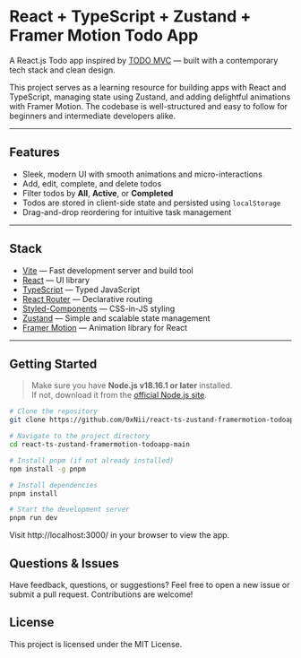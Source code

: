 # React + TypeScript + Zustand + Framer Motion Todo App

A React.js Todo app inspired by [TODO MVC](https://todomvc.com/) — built with a contemporary tech stack and 
clean design.

This project serves as a learning resource for building apps with React and TypeScript, managing state using Zustand,
and adding delightful animations with Framer Motion. The codebase is well-structured and easy to follow for beginners
and intermediate developers alike.

---

## Features

- Sleek, modern UI with smooth animations and micro-interactions
- Add, edit, complete, and delete todos
- Filter todos by **All**, **Active**, or **Completed**
- Todos are stored in client-side state and persisted using `localStorage`
- Drag-and-drop reordering for intuitive task management

---

## Stack

- [Vite](https://vitejs.dev/) — Fast development server and build tool
- [React](https://reactjs.org/) — UI library
- [TypeScript](https://www.typescriptlang.org/) — Typed JavaScript
- [React Router](https://reactrouter.com/) — Declarative routing
- [Styled-Components](https://styled-components.com/) — CSS-in-JS styling
- [Zustand](https://zustand-demo.pmnd.rs/) — Simple and scalable state management
- [Framer Motion](https://motion.dev/docs/react) — Animation library for React

---

## Getting Started

> Make sure you have **Node.js v18.16.1 or later** installed.  
> If not, download it from the [official Node.js site](https://nodejs.org/en/).

```bash
# Clone the repository
git clone https://github.com/0xNii/react-ts-zustand-framermotion-todoapp.git

# Navigate to the project directory
cd react-ts-zustand-framermotion-todoapp-main

# Install pnpm (if not already installed)
npm install -g pnpm

# Install dependencies
pnpm install

# Start the development server
pnpm run dev
```
Visit http://localhost:3000/ in your browser to view the app.

## Questions & Issues
Have feedback, questions, or suggestions?
Feel free to open a new issue or submit a pull request. Contributions are welcome!

## License
This project is licensed under the MIT License.